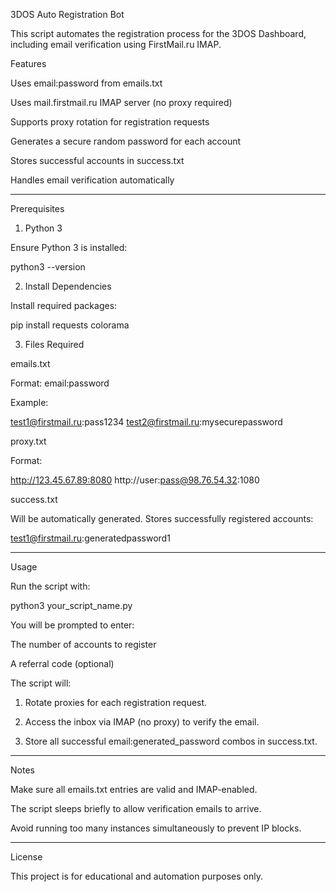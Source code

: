 3DOS Auto Registration Bot

This script automates the registration process for the 3DOS Dashboard, including email verification using FirstMail.ru IMAP.

Features

Uses email:password from emails.txt

Uses mail.firstmail.ru IMAP server (no proxy required)

Supports proxy rotation for registration requests

Generates a secure random password for each account

Stores successful accounts in success.txt

Handles email verification automatically



---

Prerequisites

1. Python 3

Ensure Python 3 is installed:

python3 --version

2. Install Dependencies

Install required packages:

pip install requests colorama

3. Files Required

emails.txt

Format: email:password

Example:

test1@firstmail.ru:pass1234
test2@firstmail.ru:mysecurepassword


proxy.txt

Format:

http://123.45.67.89:8080
http://user:pass@98.76.54.32:1080


success.txt

Will be automatically generated. Stores successfully registered accounts:

test1@firstmail.ru:generatedpassword1



---

Usage

Run the script with:

python3 your_script_name.py

You will be prompted to enter:

The number of accounts to register

A referral code (optional)


The script will:

1. Rotate proxies for each registration request.


2. Access the inbox via IMAP (no proxy) to verify the email.


3. Store all successful email:generated_password combos in success.txt.




---

Notes

Make sure all emails.txt entries are valid and IMAP-enabled.

The script sleeps briefly to allow verification emails to arrive.

Avoid running too many instances simultaneously to prevent IP blocks.



---

License

This project is for educational and automation purposes only.
